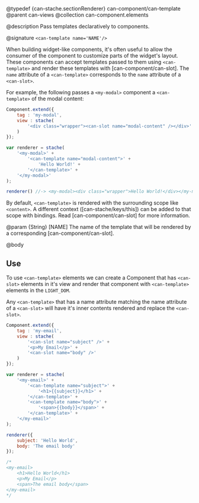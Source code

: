 @typedef {can-stache.sectionRenderer} can-component/can-template <can-template>
@parent can-views
@collection can-component.elements

@description Pass templates declaratively to components.

@signature `<can-template name='NAME'/>`

When building widget-like components, it's often useful to allow the consumer of the
component to customize parts of the widget's layout.  These components can accept
templates passed to them using `<can-template>` and render these templates with
[can-component/can-slot].  The `name` attribute of a `<can-template>`
corresponds to the `name` attribute of a `<can-slot>`.

For example, the following passes a `<my-modal>` component a `<can-template>`
of the modal content:

```js
Component.extend({
	tag : 'my-modal',
	view : stache(
		'<div class="wrapper"><can-slot name="modal-content" /></div>'
	)
});

var renderer = stache(
	'<my-modal>' +
		'<can-template name="modal-content">' +
			'Hello World!' +
		'</can-template>' +
	'</my-modal>'
);

renderer() //-> <my-modal><div class="wrapper">Hello World!</div></my-modal>
```

By default, `<can-template>` is rendered with the surrounding scope
like `<content>`. A different context ([can-stache/keys/this]) can be added
to that scope with bindings.  Read [can-component/can-slot] for more information.

@param {String} [NAME] The name of the template that will be rendered by a corresponding
[can-component/can-slot].

@body

## Use

To use `<can-template>` elements we can create a Component that has `<can-slot>` elements in it's view
and render that component with `<can-template>` elements in the `LIGHT_DOM`.

Any `<can-template>` that has a name attribute matching the name attribute of a `<can-slot>` will
have it's inner contents rendered and replace the `<can-slot>`.

```js
Component.extend({
	tag : 'my-email',
	view : stache(
		'<can-slot name="subject" />' +
		'<p>My Email</p>' +
		'<can-slot name="body" />'
	)
});

var renderer = stache(
	'<my-email>' +
		'<can-template name="subject">' +
			'<h1>{{subject}}</h1>' +
		'</can-template>' +
		'<can-template name="body">' +
			'<span>{{body}}</span>' +
		'</can-template>' +
	'</my-email>'
);

renderer({
	subject: 'Hello World',
	body: 'The email body'
});

/*
<my-email>
	<h1>Hello World</h1>
	<p>My Email</p>
	<span>The email body</span>
</my-email>
*/
```
